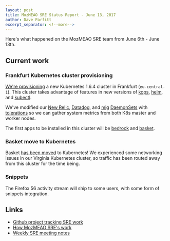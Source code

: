 ```yaml
---
layout: post
title: MozMEAO SRE Status Report - June 13, 2017
author: Dave Parfitt
excerpt_separator: <!--more-->
---
```


Here's what happened on the MozMEAO SRE team from June 6th - June 13th.

<!--more-->

## Current work

### Frankfurt Kubernetes cluster provisioning

[We're provisioning](https://github.com/mozmar/infra/issues/293) a new Kubernetes 1.6.4 cluster in Frankfurt (`eu-central-1`). This cluster takes advantage of features in new versions of [kops](https://github.com/kubernetes/kops), [helm](https://helm.sh/), and [kubectl](https://kubernetes.io/docs/tasks/tools/install-kubectl/).

We've modified our [New Relic](https://newrelic.com/), [Datadog](https://www.datadoghq.com/), and [mig](https://github.com/mozilla/mig) [DaemonSets](https://kubernetes.io/docs/concepts/workloads/controllers/daemonset/) with [tolerations](https://kubernetes.io/docs/concepts/configuration/assign-pod-node/#taints-and-tolerations-beta-feature) so we can gather system metrics from both K8s master and worker nodes.

The first apps to be installed in this cluster will be [bedrock](https://github.com/mozilla/bedrock) and [basket](https://github.com/mozmar/basket/).

### Basket move to Kubernetes

Basket [has been moved](https://github.com/mozmar/infra/issues/179) to Kubernetes! We experienced some networking issues in our Virginia Kubernetes cluster, so traffic has been routed away from this cluster for the time being.

### Snippets

The Firefox 56 activity stream will ship to some users, with some form of snippets integration.


## Links

- [Github project tracking SRE work](https://github.com/mozmar/infra/projects/2)
- [How MozMEAO SRE's work](https://github.com/mozmar/infra/blob/master/docs/how_we_work.md)
- [Weekly SRE meeting notes](https://goo.gl/WuhP0Y)
